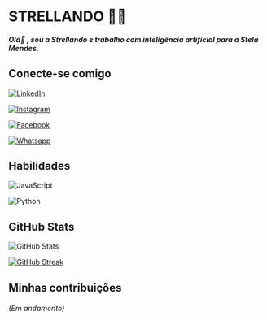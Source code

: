 
# STRELLANDO 🖖🏼
##### _Olá🌻 , sou a Strellando e trabalho com inteligência artificial para a Stela Mendes_.


## Conecte-se comigo
[![LinkedIn](https://img.shields.io/badge/LinkedIn-000?style=for-the-badge&logo=linkedin&logocolor)](https://www.linkedin.com/in/stela-t%C3%A1rcila-324a24115/)

[![Instagram](https://img.shields.io/badge/Instagram-000?style=for-the-badge&logo=instagram&logocolor)](https://www.linkedin.com/in/sttrela/)

[![Facebook](https://img.shields.io/badge/Facebook-000?style=for-the-badge&logo=facebook&logocolor)]()

[![Whatsapp](https://img.shields.io/badge/Whatsapp-000?style=for-the-badge&logo=whatsapp&logoColor)]()

## Habilidades
![JavaScript](https://img.shields.io/badge/JavaScript-000?style=for-the-badge&logo=javascript&logoColor)

![Python](https://img.shields.io/badge/Python-000?style=for-the-badge&logo=python&logoColor)

## GitHub Stats
![GitHub Stats](https://github-readme-stats.vercel.app/api?username=stelamendes&theme=transparent&bg_color=1724?border_color=30A3DC&show_icons=true&icon_color=30A3DC&text_color=000&hide_title=true)


[![GitHub Streak](https://streak-stats.demolab.com/?user=SEUUSERNAME&theme=bear&background=000&border=30A3DC&dates=000)](https://git.io/streak-stats)

## Minhas contribuições
###### (_Em andamento_)
